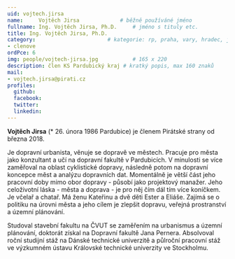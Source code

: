 ```yaml
---
uid: vojtech.jirsa
name:     Vojtěch Jirsa      		# běžně používáné jméno
fullname: Ing. Vojtěch Jirsa, Ph.D.		# jméno s tituly etc.
title: Ing. Vojtěch Jirsa, Ph.D.
category:                 		# kategorie: rp, praha, vary, hradec, jmk, senat
- clenove
ordPce: 6
img: people/vojtech-jirsa.jpg           # 165 x 220
description: člen KS Pardubický kraj # kratký popis, max 160 znaků
mail:
- vojtech.jirsa@pirati.cz
profiles:
  github:
  facebook:
  twitter:
  linkedin:
---
```

**Vojtěch Jirsa** (* 26. února 1986 Pardubice) je členem Pirátské strany od března 2018.

Je dopravní urbanista, věnuje se dopravě ve městech. Pracuje pro města jako konzultant a učí na dopravní fakultě v Pardubicích. V minulosti se více zaměřoval na oblast cyklistické dopravy, následně potom na dopravní koncepce měst a analýzu dopravních dat. Momentálně je větší část jeho pracovní doby mimo obor dopravy - působí jako projektový manažer. Jeho celoživotní láska - města a doprava - je pro něj čím dál tím více koníčkem. Je včelař a chatař. Má ženu Kateřinu a dvě děti Ester a Eliáše. Zajímá se o politiku na úrovni města a jeho cílem je zlepšit dopravu, veřejná prostranství a územní plánování.

Studoval stavební fakultu na ČVUT se zaměřením na urbanismus a územní plánování, doktorát získal na Dopravní fakultě Jana Pernera. Absolvoval roční studijní stáž na Dánské technické univerzitě a půlroční pracovní stáž ve výzkumném ústavu Královské technické univerzity ve Stockholmu.
